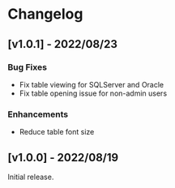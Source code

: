 # Changelog
## [v1.0.1] - 2022/08/23
### Bug Fixes
- Fix table viewing for SQLServer and Oracle
- Fix table opening issue for non-admin users

### Enhancements
- Reduce table font size

## [v1.0.0] - 2022/08/19
Initial release.